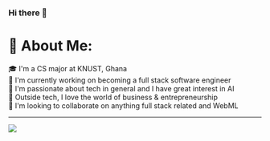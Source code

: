 ### Hi there 👋

# 💫 About Me:
🎓 I'm a CS major at KNUST, Ghana<br>🌱 I'm currently working on becoming a full stack software engineer<br>🖤 I'm passionate about tech in general and I have great interest in AI<br>👀 Outside tech, I love the world of business & entrepreneurship<br>💞 I'm looking to collaborate on anything full stack related and WebML



---
[![](https://visitcount.itsvg.in/api?id=rahmatilyas&icon=0&color=0)](https://visitcount.itsvg.in)

<!-- Proudly created with GPRM ( https://gprm.itsvg.in ) -->

<!--
**rahmatilyas/rahmatilyas** is a ✨ _special_ ✨ repository because its `README.md` (this file) appears on your GitHub profile.

Here are some ideas to get you started:

- 🔭 I’m currently working on ...
- 🌱 I’m currently learning ...
- 👯 I’m looking to collaborate on ...
- 🤔 I’m looking for help with ...
- 💬 Ask me about ...
- 📫 How to reach me: ...
- 😄 Pronouns: ...
- ⚡ Fun fact: ...
-->
